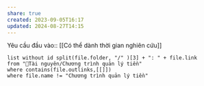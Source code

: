 ```yaml
---
share: true
created: 2023-09-05T16:17
updated: 2024-08-27T14:15
---
```

Yêu cầu đầu vào:: [[Có thể dành thời gian nghiên cứu]]
```dataview
list without id split(file.folder, "/" )[3] + ": " + file.link
from "📜Tài nguyên/Chương trình quản lý tiền" 
where contains(file.outlinks,[[]])
where file.name != "Chương trình quản lý tiền" 
```
